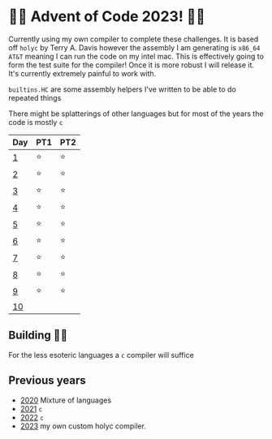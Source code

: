 # 🎄🎁 Advent of Code 2023! 🎁🎄
Currently using my own compiler to complete these challenges. It is based off `holyc` by Terry A. Davis however the assembly I am generating is `x86_64 AT&T` meaning I can run the code on my intel mac. This is effectively going to form the test suite for the compiler! Once it is more robust I will release it. It's currently extremely painful to work with.

`builtins.HC` are some assembly helpers I've written to be able to do repeated things

There might be splatterings of other languages but for most of the years the code is mostly `c`

| Day | PT1 | PT2 |
| --- | ---- | ---- |
| [1](https://adventofcode.com/2023/day/1) | ⭐️ | ⭐️ |
| [2](https://adventofcode.com/2023/day/2) | ⭐️ | ⭐️ |
| [3](https://adventofcode.com/2023/day/3) | ⭐️ | ⭐️ |
| [4](https://adventofcode.com/2023/day/4) | ⭐️ | ⭐️ |
| [5](https://adventofcode.com/2023/day/5) | ⭐️ | ⭐️ |
| [6](https://adventofcode.com/2023/day/6) | ⭐️ | ⭐️ |
| [7](https://adventofcode.com/2023/day/7) | ⭐️ | ⭐️ |
| [8](https://adventofcode.com/2023/day/8) | ⭐️ | ⭐️ |
| [9](https://adventofcode.com/2023/day/9) | ⭐️ | ⭐️ |
| [10](https://adventofcode.com/2023/day/9) | |  |

## Building 🎅🏻
For the less esoteric languages a `c` compiler will suffice

## Previous years
- [2020](/2020/README.md) Mixture of languages
- [2021](/2021/README.md) `c`
- [2022](/2022/README.md) `c`
- [2023](/2022/README.md) my own custom holyc compiler.
